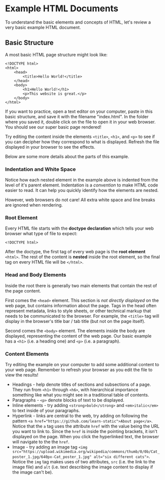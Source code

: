 # Example HTML Documents

To understand the basic elements and concepts of HTML, let's review a very basic example HTML document. 

## Basic Structure 

A most basic HTML page structure might look like:

```
<!DOCTYPE html>
<html>
    <head>
        <title>Hello World!</title>
    </head>
    <body>
        <h1>Hello World!</h1>
        <p>This website is great.</p>
    </body>
</html>
```

If you want to practice, open a text editor on your computer, paste in this basic structure, and save it with the filename "index.html".
In the folder where you saved it, double click on the file to open it in your web browser. 
You should see our super basic page rendered!

Try editing the content inside the elements `<title>`, `<h1>`, and  `<p>` to see if you can decipher how they correspond to what is displayed.
Refresh the file displayed in your browser to see the effects.

Below are some more details about the parts of this example.

### Indentation and White Space

Notice how each nested element in the example above is indented from the level of it's parent element.
Indentation is a *convention* to make HTML code easier to read. 
It can help you quickly identify how the elements are nested. 

However, web browsers do not care! 
All extra white space and line breaks are ignored when rendering.

### Root Element

Every HTML file starts with the **doctype declaration** which tells your web browser what type of file to expect:

`<!DOCTYPE html>`

After the doctype, the first tag of every web page is the **root element** `<html>`.
The rest of the content is **nested** inside the root element, so the final tag on every HTML file will be `</html>`.

### Head and Body Elements

Inside the root there is generally two main elements that contain the rest of the page content. 

First comes the `<head>` element. 
This section is *not directly displayed* on the web page, but contains information about the page. 
Tags in the head often represent metadata, links to style sheets, or other technical markup that needs to be communicated to the browser.
For example, the `<title>` tag will display in the browser's title bar / tab title (but not on the page itself).

Second comes the `<body>` element. 
The elements inside the body are displayed, representing the content of the web page.
Our basic example has a `<h1>` (i.e. a heading one) and `<p>` (i.e. a paragraph).

### Content Elements

Try editing the example on your computer to add some additional content to your web page.
Remember to refresh your browser as you edit the file to view the results!

- Headings - help denote titles of sections and subsections of a page. They run from `<h1>` through `<h6>`, with hierarchical importance something like what you might see in a traditional table of contents.
- Paragraphs - `<p>` denote blocks of text to be displayed.
- Inline elements - try adding `<strong>bold</strong>` and `<em>italic</em>` to text inside of your paragraphs.
- Hyperlink - links are central to the web, try adding on following the pattern `<a href="https://github.com/learn-static">About page</a>`. Notice that the `a` tag uses the attribute `href` with the value being the URL you want to link to. Since the `href` is inside the pointing brackets, it isn't displayed on the page. When you click the hyperlinked text, the browser will navigate to the the `href`.
- Image - try adding an image tag `<img src="https://upload.wikimedia.org/wikipedia/commons/thumb/0/0b/Cat_poster_1.jpg/640px-Cat_poster_1.jpg" alt="six different cats">`. Notice the `img` tag makes uses of two attributes, `src` (i.e. the link to the image file) and `alt` (i.e. text describing the image content to display if the image can't be).
